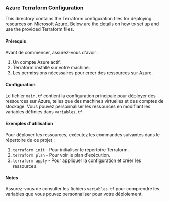 ### Azure Terraform Configuration

This directory contains the Terraform configuration files for deploying resources on Microsoft Azure. Below are the details on how to set up and use the provided Terraform files.

#### Prérequis

Avant de commencer, assurez-vous d'avoir :

1. Un compte Azure actif.
2. Terraform installé sur votre machine.
3. Les permissions nécessaires pour créer des ressources sur Azure.

#### Configuration

Le fichier `main.tf` contient la configuration principale pour déployer des ressources sur Azure, telles que des machines virtuelles et des comptes de stockage. Vous pouvez personnaliser les ressources en modifiant les variables définies dans `variables.tf`.

#### Exemples d'utilisation

Pour déployer les ressources, exécutez les commandes suivantes dans le répertoire de ce projet :

1. `terraform init` - Pour initialiser le répertoire Terraform.
2. `terraform plan` - Pour voir le plan d'exécution.
3. `terraform apply` - Pour appliquer la configuration et créer les ressources.

#### Notes

Assurez-vous de consulter les fichiers `variables.tf` pour comprendre les variables que vous pouvez personnaliser pour votre déploiement.